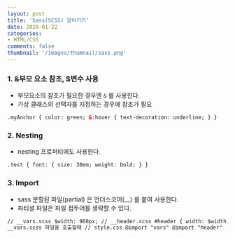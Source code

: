 ```yaml
---
layout: post
title: 'Sass(SCSS) 알아가기'
date: 2020-01-22
categories: 
- HTML/CSS
comments: false
thumbnail: '/images/thumnail/sass.png'
---
```


### 1. &부모 요소 참조, $변수 사용

- 부모요소의 참조가 필요한 경우엔 `&` 를 사용한다.
- 가상 클래스의 선택자를 지정하는 경우에 참조가 필요

```html
.myAnchor { color: green; &:hover { text-decoration: underline; } }
```

### 2. Nesting

- nesting 프로퍼티에도 사용한다.

```html
.test { font: { size: 30em; weight: bold; } }
```

### 3. Import

- sass 분할된 파일(partial) 은 언더스코어(\_\_) 를 붙여 사용한다.
- 파티셜 파일은 파일 접두어를 생략할 수 있다.

```html
// __vars.scss $width: 960px; // __header.scss #header { width: $width; } //
__vars.scss 파일을 호출할때 // style.css @import "vars" @import "header"
```
